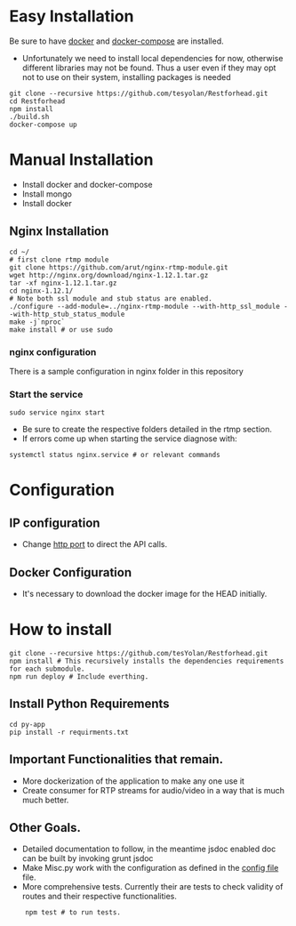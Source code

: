 # Easy Installation
Be sure to have [docker](https://docs.docker.com/install/) and [docker-compose](https://docs.docker.com/compose/install/#install-compose) are installed.
* Unfortunately we need to install local dependencies for now, otherwise different libraries may not be found. Thus a user even if they may opt not to use on their system, installing packages is needed
```
git clone --recursive https://github.com/tesyolan/Restforhead.git
cd Restforhead
npm install
./build.sh
docker-compose up
```
# Manual Installation
* Install docker and docker-compose
* Install mongo
* Install docker

## Nginx Installation
```
cd ~/
# first clone rtmp module
git clone https://github.com/arut/nginx-rtmp-module.git
wget http://nginx.org/download/nginx-1.12.1.tar.gz
tar -xf nginx-1.12.1.tar.gz
cd nginx-1.12.1/ 
# Note both ssl module and stub status are enabled.
./configure --add-module=../nginx-rtmp-module --with-http_ssl_module --with-http_stub_status_module
make -j`nproc`
make install # or use sudo
```

### nginx configuration
There is a sample configuration in nginx folder in this repository
### Start the service
```
sudo service nginx start
```

* Be sure to create the respective folders detailed in the rtmp section.
* If errors come up when starting the service diagnose with:
```
systemctl status nginx.service # or relevant commands
```

# Configuration
## IP configuration
* Change [http port](https://github.com/tesYolan/Restforhead/blob/master/config/config.js#L15) to direct the API calls.
## Docker Configuration


* It's necessary to download the docker image for the HEAD initially.
# How to install
    git clone --recursive https://github.com/tesYolan/Restforhead.git
    npm install # This recursively installs the dependencies requirements for each submodule.
    npm run deploy # Include everthing.

## Install Python Requirements
    cd py-app
    pip install -r requirments.txt

## Important Functionalities that remain. 
* More dockerization of the application to make any one use it
* Create consumer for RTP streams for audio/video in a way that is much much better. 
## Other Goals.
* Detailed documentation to follow, in the meantime jsdoc enabled doc can be built by invoking
    grunt jsdoc
* Make Misc.py work with the configuration as defined in the [config file](https://github.com/tesYolan/Restforhead/blob/master/config/config.js) file.
* More comprehensive tests. Currently their are tests to check validity of routes and their respective functionalities. 
```
    npm test # to run tests.
```
